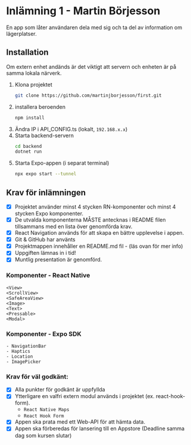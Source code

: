# Inlämning 1 - Martin Börjesson

En app som låter användaren dela med sig och ta del av information om lägerplatser.<br>

## Installation

Om extern enhet andänds är det viktigt att servern och enheten är på samma lokala närverk.

1. Klona projektet
    ```bash
    git clone https://github.com/martinjborjesson/first.git
    ```
2. installera beroenden
    ```bash
    npm install
    ```
3. Ändra IP i API_CONFIG.ts (lokalt, `192.168.x.x`)
4. Starta backend-servern
    ```bash
    cd backend
    dotnet run
    ```
5. Starta Expo-appen (i separat terminal)
    ```bash
    npx expo start --tunnel
    ```

## Krav för inlämningen

- [X] Projektet använder minst 4 stycken RN-komponenter och minst 4 stycken Expo komponenter.
- [X] De utvalda komponenterna MÅSTE antecknas i README filen tillsammans med en lista över genomförda krav.
- [X] React Navigation används för att skapa en bättre upplevelse i appen.
- [X] Git & GitHub har använts
- [X] Projektmappen innehåller en README.md fil - (läs ovan för mer info)
- [X] Uppgiften lämnas in i tid!
- [X] Muntlig presentation är genomförd.

### Komponenter - React Native

```tsx
<View>
<ScrollView>
<SafeAreaView>
<Image>
<Text>
<Pressable>
<Modal>
```

### Komponenter - Expo SDK

```tsx
- NavigationBar
- Haptics
- Location
- ImagePicker
```

### Krav för väl godkänt:

- [X] Alla punkter för godkänt är uppfyllda
- [X] Ytterligare en valfri extern modul används i projektet (ex. react-hook-form).
    - `React Native Maps`
    - `React Hook Form`
- [X] Appen ska prata med ett Web-API för att hämta data.
- [X] Appen ska förberedas för lansering till en Appstore (Deadline samma dag som kursen slutar)
